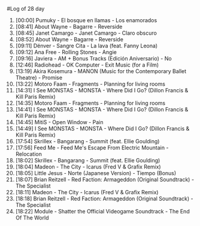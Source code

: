 #Log of 28 day

1. [00:00] Pumuky - El bosque en llamas - Los enamorados
1. [08:41] About Wayne - Bagarre - Reverside
1. [08:45] Janet Camargo - Janet Camargo - Claro obscuro
1. [08:52] About Wayne - Bagarre - Reverside
1. [09:11] Dënver - Sangre Cita - La lava (feat. Fanny Leona)
1. [09:12] Ana Free - Rolling Stones - Angie
1. [09:16] Javiera - AM + Bonus Tracks (Edición Aniversario) - No
1. [12:46] Radiohead - OK Computer - Exit Music (for a Film)
1. [13:19] Akira Kosemura - MANON (Music for the Contemporary Ballet Theatre) - Promise
1. [13:22] Motoro Faam - Fragments - Planning for living rooms
1. [14:31] I See MONSTAS - MONSTA - Where Did I Go? (Dillon Francis & Kill Paris Remix)
1. [14:35] Motoro Faam - Fragments - Planning for living rooms
1. [14:41] I See MONSTAS - MONSTA - Where Did I Go? (Dillon Francis & Kill Paris Remix)
1. [14:45] MitiS - Open Window - Pain
1. [14:49] I See MONSTAS - MONSTA - Where Did I Go? (Dillon Francis & Kill Paris Remix)
1. [17:54] Skrillex - Bangarang - Summit (feat. Ellie Goulding)
1. [17:56] Feed Me - Feed Me's Escape From Electric Mountain - Relocation
1. [18:02] Skrillex - Bangarang - Summit (feat. Ellie Goulding)
1. [18:04] Madeon - The City - Icarus (Fred V & Grafix Remix)
1. [18:05] Little Jesus - Norte (Japanese Version) - Tiempo (Bonus)
1. [18:07] Brian Reitzell - Red Faction: Armageddon (Original Soundtrack) - The Specialist
1. [18:11] Madeon - The City - Icarus (Fred V & Grafix Remix)
1. [18:18] Brian Reitzell - Red Faction: Armageddon (Original Soundtrack) - The Specialist
1. [18:22] Module - Shatter the Official Videogame Soundtrack - The End Of The World
